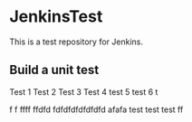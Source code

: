 # JenkinsTest
This is a test repository for Jenkins. 

## Build a unit test
Test 1
Test 2
Test 3
Test 4
test 5
test 6
t

f
f
ffff
ffdfd
fdfdfdfdfdfdfd
afafa
test
test
test
ff
